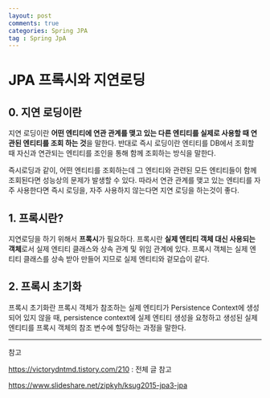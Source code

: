 ```yaml
---
layout: post
comments: true
categories: Spring JPA
tag : Spring JpA
---
```


# JPA 프록시와 지연로딩

## 0. 지연 로딩이란

지연 로딩이란 **어떤 엔티티에 연관 관계를 맺고 있는 다른 엔티티를 실제로 사용할 때 연관된 엔티티를 조회 하는 것**을 말한다. 반대로 즉시 로딩이란 엔티티를 DB에서 조회할 때 자신과 연관되는 엔티티를 조인을 통해 함께 조회하는 방식을 말한다.

즉시로딩과 같이, 어떤 엔티티를 조회하는데 그 엔티티와 관련된 모든 엔티티들이 함께 조회된다면 성능상의 문제가 발생할 수 있다. 따라서 연관 관계를 맺고 있는 엔티티를 자주 사용한다면 즉시 로딩을, 자주 사용하지 않는다면 지연 로딩을 하는것이 좋다.



## 1. 프록시란?

지연로딩을 하기 위해서 **프록시**가 필요하다. 프록시란 **실제 엔티티 객체 대신 사용되는 객체**로서 실제 엔티티 클래스와 상속 관계 및 위임 관계에 있다. 프록시 객체는 실제 엔티티 클래스를 상속 받아 만들어 지므로 실제 엔티티와 겉모습이 같다.



## 2. 프록시 초기화

프록시 초기화란 프록시 객체가 참조하는 실제 엔티티가 Persistence Context에 생성되어 있지 않을 때, persistence context에 실제 엔티티 생성을 요청하고 생성된 실제 엔티티를 프록시 객체의 참조 변수에 할당하는 과정을 말한다.







---

참고

https://victorydntmd.tistory.com/210 : 전체 글 참고

https://www.slideshare.net/zipkyh/ksug2015-jpa3-jpa